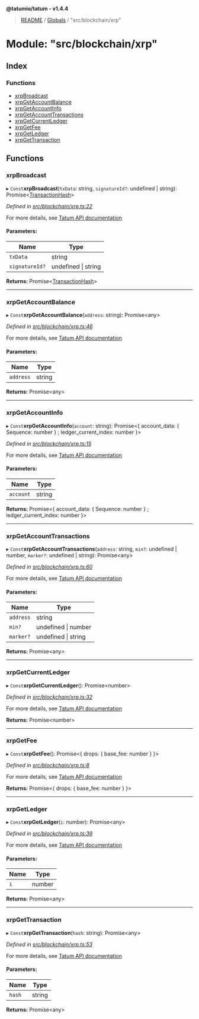 **@tatumio/tatum - v1.4.4**

> [README](../README.md) / [Globals](../globals.md) / "src/blockchain/xrp"

# Module: "src/blockchain/xrp"

## Index

### Functions

* [xrpBroadcast](_src_blockchain_xrp_.md#xrpbroadcast)
* [xrpGetAccountBalance](_src_blockchain_xrp_.md#xrpgetaccountbalance)
* [xrpGetAccountInfo](_src_blockchain_xrp_.md#xrpgetaccountinfo)
* [xrpGetAccountTransactions](_src_blockchain_xrp_.md#xrpgetaccounttransactions)
* [xrpGetCurrentLedger](_src_blockchain_xrp_.md#xrpgetcurrentledger)
* [xrpGetFee](_src_blockchain_xrp_.md#xrpgetfee)
* [xrpGetLedger](_src_blockchain_xrp_.md#xrpgetledger)
* [xrpGetTransaction](_src_blockchain_xrp_.md#xrpgettransaction)

## Functions

### xrpBroadcast

▸ `Const`**xrpBroadcast**(`txData`: string, `signatureId?`: undefined \| string): Promise\<[TransactionHash](../interfaces/_src_model_response_common_transactionhash_.transactionhash.md)>

*Defined in [src/blockchain/xrp.ts:22](https://github.com/tatumio/tatum-js/blob/c5d1e16/src/blockchain/xrp.ts#L22)*

For more details, see <a href="https://tatum.io/apidoc.html#operation/XrpBroadcast" target="_blank">Tatum API documentation</a>

#### Parameters:

Name | Type |
------ | ------ |
`txData` | string |
`signatureId?` | undefined \| string |

**Returns:** Promise\<[TransactionHash](../interfaces/_src_model_response_common_transactionhash_.transactionhash.md)>

___

### xrpGetAccountBalance

▸ `Const`**xrpGetAccountBalance**(`address`: string): Promise\<any>

*Defined in [src/blockchain/xrp.ts:46](https://github.com/tatumio/tatum-js/blob/c5d1e16/src/blockchain/xrp.ts#L46)*

For more details, see <a href="https://tatum.io/apidoc.html#operation/XrpGetAccountBalance" target="_blank">Tatum API documentation</a>

#### Parameters:

Name | Type |
------ | ------ |
`address` | string |

**Returns:** Promise\<any>

___

### xrpGetAccountInfo

▸ `Const`**xrpGetAccountInfo**(`account`: string): Promise\<{ account_data: { Sequence: number  } ; ledger_current_index: number  }>

*Defined in [src/blockchain/xrp.ts:15](https://github.com/tatumio/tatum-js/blob/c5d1e16/src/blockchain/xrp.ts#L15)*

For more details, see <a href="https://tatum.io/apidoc.html#operation/XrpGetAccountInfo" target="_blank">Tatum API documentation</a>

#### Parameters:

Name | Type |
------ | ------ |
`account` | string |

**Returns:** Promise\<{ account_data: { Sequence: number  } ; ledger_current_index: number  }>

___

### xrpGetAccountTransactions

▸ `Const`**xrpGetAccountTransactions**(`address`: string, `min?`: undefined \| number, `marker?`: undefined \| string): Promise\<any>

*Defined in [src/blockchain/xrp.ts:60](https://github.com/tatumio/tatum-js/blob/c5d1e16/src/blockchain/xrp.ts#L60)*

For more details, see <a href="https://tatum.io/apidoc.html#operation/XrpGetAccountTx" target="_blank">Tatum API documentation</a>

#### Parameters:

Name | Type |
------ | ------ |
`address` | string |
`min?` | undefined \| number |
`marker?` | undefined \| string |

**Returns:** Promise\<any>

___

### xrpGetCurrentLedger

▸ `Const`**xrpGetCurrentLedger**(): Promise\<number>

*Defined in [src/blockchain/xrp.ts:32](https://github.com/tatumio/tatum-js/blob/c5d1e16/src/blockchain/xrp.ts#L32)*

For more details, see <a href="https://tatum.io/apidoc.html#operation/XrpGetLastClosedLedger" target="_blank">Tatum API documentation</a>

**Returns:** Promise\<number>

___

### xrpGetFee

▸ `Const`**xrpGetFee**(): Promise\<{ drops: { base_fee: number  }  }>

*Defined in [src/blockchain/xrp.ts:8](https://github.com/tatumio/tatum-js/blob/c5d1e16/src/blockchain/xrp.ts#L8)*

For more details, see <a href="https://tatum.io/apidoc.html#operation/XrpGetFee" target="_blank">Tatum API documentation</a>

**Returns:** Promise\<{ drops: { base_fee: number  }  }>

___

### xrpGetLedger

▸ `Const`**xrpGetLedger**(`i`: number): Promise\<any>

*Defined in [src/blockchain/xrp.ts:39](https://github.com/tatumio/tatum-js/blob/c5d1e16/src/blockchain/xrp.ts#L39)*

For more details, see <a href="https://tatum.io/apidoc.html#operation/XrpGetLedger" target="_blank">Tatum API documentation</a>

#### Parameters:

Name | Type |
------ | ------ |
`i` | number |

**Returns:** Promise\<any>

___

### xrpGetTransaction

▸ `Const`**xrpGetTransaction**(`hash`: string): Promise\<any>

*Defined in [src/blockchain/xrp.ts:53](https://github.com/tatumio/tatum-js/blob/c5d1e16/src/blockchain/xrp.ts#L53)*

For more details, see <a href="https://tatum.io/apidoc.html#operation/XrpGetTransaction" target="_blank">Tatum API documentation</a>

#### Parameters:

Name | Type |
------ | ------ |
`hash` | string |

**Returns:** Promise\<any>
